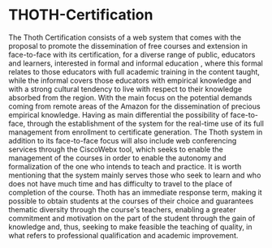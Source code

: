 # THOTH-Certification
The Thoth Certification consists of a web system that comes with the proposal to promote the dissemination of free courses and extension in face-to-face with its certification, for a diverse range of public, educators and learners, interested in formal and informal education , where this formal relates to those educators with full academic training in the content taught, while the informal covers those educators with empirical knowledge and with a strong cultural tendency to live with respect to their knowledge absorbed from the region. With the main focus on the potential demands coming from remote areas of the Amazon for the dissemination of precious empirical knowledge. Having as main differential the possibility of face-to-face, through the establishment of the system for the real-time use of its full management from enrollment to certificate generation. The Thoth system in addition to its face-to-face focus will also include web conferencing services through the CiscoWebx tool, which seeks to enable the management of the courses in order to enable the autonomy and formalization of the one who intends to teach and practice. It is worth mentioning that the system mainly serves those who seek to learn and who does not have much time and has difficulty to travel to the place of completion of the course. Thoth has an immediate response term, making it possible to obtain students at the courses of their choice and guarantees thematic diversity through the course's teachers, enabling a greater commitment and motivation on the part of the student through the gain of knowledge and, thus, seeking to make feasible the teaching of quality, in what refers to professional qualification and academic improvement.
